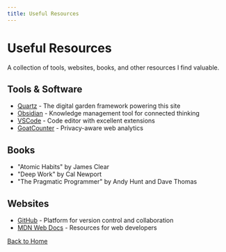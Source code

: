 ```yaml
---
title: Useful Resources
---
```


# Useful Resources

A collection of tools, websites, books, and other resources I find valuable.

## Tools & Software
- [Quartz](https://quartz.jzhao.xyz/) - The digital garden framework powering this site
- [Obsidian](https://obsidian.md/) - Knowledge management tool for connected thinking
- [VSCode](https://code.visualstudio.com/) - Code editor with excellent extensions
- [GoatCounter](https://www.goatcounter.com/) - Privacy-aware web analytics

## Books
- "Atomic Habits" by James Clear
- "Deep Work" by Cal Newport
- "The Pragmatic Programmer" by Andy Hunt and Dave Thomas

## Websites
- [GitHub](https://github.com/) - Platform for version control and collaboration
- [MDN Web Docs](https://developer.mozilla.org/) - Resources for web developers

[Back to Home](../index.md) 